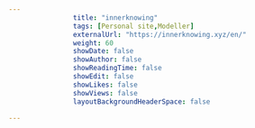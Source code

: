---
                title: "innerknowing"
                tags: [Personal site,Modeller]
                externalUrl: "https://innerknowing.xyz/en/"
                weight: 60
                showDate: false
                showAuthor: false
                showReadingTime: false
                showEdit: false
                showLikes: false
                showViews: false
                layoutBackgroundHeaderSpace: false
                ---
